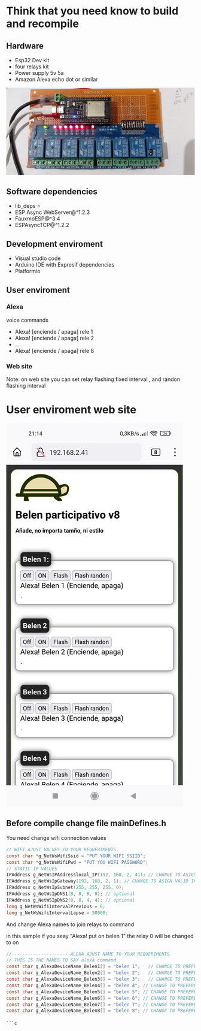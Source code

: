 # Think that you need know to build and recompile


## Hardware
- Esp32 Dev kit
- four relays kit
- Power supply 5v 5a
- Amazon Alexa echo dot or similar

![alt text](https://github.com/vniclos/Alexa-Esp32-8-relays/blob/main/images/hardware.jpg?raw=true)


## Software dependencies
- lib_deps = 
- ESP Async WebServer@^1.2.3
- FauxmoESP@^3.4
- ESPAsyncTCP@^1.2.2

## Development enviroment
- Visual studio code
- Arduino IDE with Expresif dependencies
- Platformio

## User enviroment

### Alexa 
voice commands
- Alexa! [enciende / apaga] rele 1
- Alexa! [enciende / apaga] rele 2
- ...
- Alexa! [enciende / apaga] rele 8

### Web site
 Note: on web site you can set relay flashing fixed interval , and randon flashing interval
# User enviroment web site


![alt text](https://github.com/vniclos/Alexa-Esp32-8-relays/blob/main/images/web_belen..jpg?raw=true)


## Before compile change file mainDefines.h 

You need change wifi connection values 
```c
// WIFI AJUST VALUES TO YOUR REQUERIMENTS
const char *g_NetWsWifiSsid = "PUT YOUR WIFI SSIID";
const char *g_NetWsWifiPwd = "PUT YOU WIFI PASSWORD";
// STATIC IP VALUES
IPAddress g_NetWsIPAddresslocal_IP(192, 168, 2, 41); // CHANGE TO ASIGN VALID IP FOR YOUR NETWORK
IPAddress g_NetWsIpGateway(192, 168, 2, 1); // CHANGE TO ASIGN VALID IP GATEWAY IN  YOUR NETWORK (your router)
IPAddress g_NetWsIpSubnet(255, 255, 255, 0);
IPAddress g_NetWsIpDNS1(8, 8, 8, 8); // optional
IPAddress g_NetWSIpDNS2(8, 8, 4, 4); // optional
long g_NetWsWifiIntervalPrevious = 0;
long g_NetWsWifiIntervalLapse = 30000;
```
 And change Alexa names to join relays to command
 
 in this sample if you seay "Alexa! put on belen 1" the relay 0 will be changed to on
```c
//--------------------- ALEXA AJUST NAME TO YOUR REQUERIMENTS
// THIS IS THE NAMES TO SAY alexa command
const char g_AlexaDeviceName_Belen1[] = "belen 1";   // CHANGE TO PREFERENCED NAME FOR RELAY  0
const char g_AlexaDeviceName_Belen2[] = "belen 2";   // CHANGE TO PREFERENCED NAME FOR RELAY  0
const char g_AlexaDeviceName_Belen3[] = "belen 3";   // CHANGE TO PREFERENCED NAME FOR RELAY  0
const char g_AlexaDeviceName_Belen4[] = "belen 4"; // CHANGE TO PREFERENCED NAME FOR RELAY  0
const char g_AlexaDeviceName_Belen5[] = "belen 5"; // CHANGE TO PREFERENCED NAME FOR RELAY  0
const char g_AlexaDeviceName_Belen6[] = "belen 6"; // CHANGE TO PREFERENCED NAME FOR RELAY  0
const char g_AlexaDeviceName_Belen7[] = "belen 7"; // CHANGE TO PREFERENCED NAME FOR RELAY  0JOIN TO RELAY 0
const char g_AlexaDeviceName_Belen8[] = "belen 8"; // CHANGE TO PREFERENCED NAME FOR RELAY  0

```c

